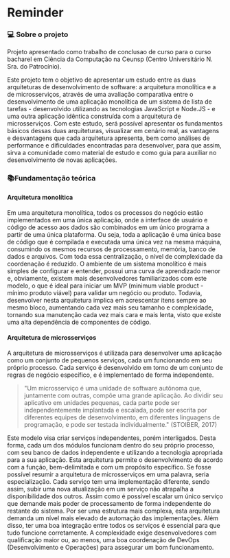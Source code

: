 # Reminder

### 💻 Sobre o projeto

Projeto apresentado como trabalho de conclusao de curso para o curso bacharel em Ciência da Computação na Ceunsp (Centro Universitário N. Sra. do Patrocínio).

Este projeto tem o objetivo de apresentar um estudo entre as duas arquiteturas de desenvolvimento de software: a arquitetura monolítica e a de microsserviços, 
através de uma avaliação comparativa entre o desenvolvimento de uma aplicação monolítica de um sistema de lista de tarefas - desenvolvido utilizando as 
tecnologias JavaScript e Node.JS - e uma outra aplicação idêntica construída com a arquitetura de microsserviços. Com este estudo, será possível apresentar
os fundamentos básicos dessas duas arquiteturas, visualizar em cenário real, as vantagens e desvantagens que cada arquitetura apresenta, bem como análises de 
performance e dificuldades encontradas para desenvolver, para que assim, sirva a comunidade como material de estudo e como guia para auxiliar no desenvolvimento de
novas aplicações.

### 📚Fundamentação teórica

#### Arquitetura monolítica

Em uma arquitetura monolítica, todos os processos do negócio estão implementados em uma única aplicação, onde a interface de usuário e código de acesso aos
dados são combinados em um único programa a partir de uma única plataforma. Ou seja, toda a aplicação é uma única base de código que é compilada
e executada uma única vez na mesma máquina, consumindo os mesmos recursos de processamento, memória, banco de dados e arquivos.
Com toda essa centralização, o nível de complexidade da coordenação é reduzido. O ambiente de um sistema monolítico é mais simples de configurar e entender,
possui uma curva de aprendizado menor e, obviamente, existem mais desenvolvedores familiarizados com este modelo, o que é ideal para iniciar um
MVP (minimum viable product - mínimo produto viável) para validar um negócio ou produto. Todavia, desenvolver nesta arquitetura implica em acrescentar
itens sempre ao mesmo bloco, aumentando cada vez mais seu tamanho e complexidade, tornando sua manutenção cada vez mais cara e mais lenta, visto que
existe uma alta dependência de componentes de código.

#### Arquitetura de microsserviços

A arquitetura de microsserviços é utilizada para desenvolver uma aplicação como um conjunto de pequenos serviços, cada um funcionando em seu próprio processo.
Cada serviço é desenvolvido em torno de um conjunto de regras de negócio específico, e é implementado de forma independente.

> "Um microsserviço é uma unidade de software autônoma que, juntamente com outras, compõe uma grande aplicação. Ao dividir seu aplicativo em unidades pequenas,
cada parte pode ser independentemente implantada e escalada, pode ser escrita por diferentes equipes de desenvolvimento, em diferentes linguagens de
programação, e pode ser testada individualmente." (STOIBER, 2017)

Este modelo visa criar serviços independentes, porém interligados. Desta forma, cada um dos módulos funcionam dentro do seu próprio processo, com seu banco de
dados independente e utilizando a tecnologia apropriada para a sua aplicação. Esta arquitetura permite o desenvolvimento de acordo com a função, bem-delimitada
e com um propósito específico. Se fosse possível resumir a arquitetura de microsserviços em uma palavra, seria especialização. Cada serviço tem uma implementação
diferente, sendo assim, subir uma nova atualização em um serviço não atrapalha a disponibilidade dos outros. Assim como é possível escalar um único serviço que
demande mais poder de processamento de forma independente do restante do sistema. Por ser uma estrutura mais complexa, esta arquitetura demanda um nível mais
elevado de automação das implementações. Além disso, ter uma boa integração entre todos os serviços é essencial para que tudo funcione corretamente.
A complexidade exige desenvolvedores com qualificação maior ou, ao menos, uma boa coordenação de DevOps (Desenvolvimento e Operações) para assegurar um bom
funcionamento.
